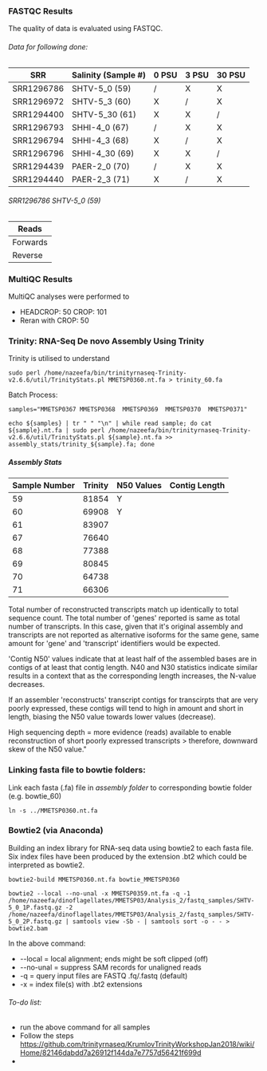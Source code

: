 ### FASTQC Results

The quality of data is evaluated using FASTQC.

###### Data for following done:

| SRR        | Salinity (Sample #)|  0 PSU | 3 PSU	| 30 PSU	| 
|--------    | -------------------|-----   |---	   |---	    | 
| SRR1296786 |  SHTV-5_0 (59) 	     |   /	    |  	X    |   X   | 
| SRR1296972 |  SHTV-5_3 (60) 	     |   	X |   /  |   X   | 
| SRR1294400 | SHTV-5_30 (61)	       |  X   |   X  |  / |
| SRR1296793 | SHHI-4_0 (67)       | /   |  	X  |   X  |
| SRR1296794 | SHHI-4_3 (68)	       |   	X | /  |   X |
| SRR1296796 | SHHI-4_30 (69)	       |  X  |  X | /	 | 
| SRR1294439 | PAER-2_0 (70)       |  /  |   X  |   X   |
| SRR1294440 | PAER-2_3 (71)	       |   X	    |  / |   X	  |

###### SRR1296786  SHTV-5_0 (59)

| Reads	  | 
|-------- |
| Forwards |
| Reverse	  |

### MultiQC Results

MultiQC analyses were performed to

* HEADCROP: 50 CROP: 101
* Reran with CROP: 50

### Trinity: RNA-Seq De novo Assembly Using Trinity

Trinity is utilised to understand 

```
sudo perl /home/nazeefa/bin/trinityrnaseq-Trinity-v2.6.6/util/TrinityStats.pl MMETSP0360.nt.fa > trinity_60.fa
```
Batch Process:
```
samples="MMETSP0367 MMETSP0368  MMETSP0369  MMETSP0370  MMETSP0371"
```
```
echo ${samples} | tr " " "\n" | while read sample; do cat ${sample}.nt.fa | sudo perl /home/nazeefa/bin/trinityrnaseq-Trinity-v2.6.6/util/TrinityStats.pl ${sample}.nt.fa >> assembly_stats/trinity_${sample}.fa; done
```
##### Assembly Stats
 
| Sample Number | Trinity | N50 Values | Contig Length | 
|--------    | ----------| -----------| -----------|
| 59 |  81854 	 | Y |  |
| 60 |  69908 	 | Y |  |
| 61 |  83907 	 ||  |
| 67 |  76640 	 ||  |
| 68 |  77388 	 ||  |
| 69 |  80845 	 ||  |
| 70 |  64738 	 ||  |
| 71 |  66306 	 ||  |

Total number of reconstructed transcripts match up identically to total sequence count. The total number of 'genes' reported is same as total number of transcripts. In this case, given that it's original assembly and transcripts are not reported as alternative isoforms for the same gene, same amount for 'gene' and 'transcript' identifiers would be expected.

'Contig N50' values indicate that at least half of the assembled bases are in contigs of at least that contig length. N40 and N30 statistics indicate similar results in a context that as the corresponding length increases, the N-value decreases.

If an assembler 'reconstructs' transcript contigs for transcirpts that are very poorly expressed, these contigs will tend to high in amount and short in length, biasing the N50 value towards lower values (decrease).

High sequencing depth = more evidence (reads) available to enable reconstruction of short poorly expressed transcripts > therefore, downward skew of the N50 value."

### Linking fasta file to bowtie folders:

Link each fasta (.fa) file in *assembly folder* to corresponding bowtie folder (e.g. bowtie_60)
```
ln -s ../MMETSP0360.nt.fa
```

### Bowtie2 (via Anaconda)
Building an index library for RNA-seq data using bowtie2 to each fasta file. Six index files have been produced by the extension .bt2 which could be interpreted as bowtie2.

```
bowtie2-build MMETSP0360.nt.fa bowtie_MMETSP0360
```
```
bowtie2 --local --no-unal -x MMETSP0359.nt.fa -q -1 /home/nazeefa/dinoflagellates/MMETSP03/Analysis_2/fastq_samples/SHTV-5_0_1P.fastq.gz -2 /home/nazeefa/dinoflagellates/MMETSP03/Analysis_2/fastq_samples/SHTV-5_0_2P.fastq.gz | samtools view -Sb - | samtools sort -o - - > bowtie2.bam
```
In the above command:
* --local = local alignment; ends might be soft clipped (off)
* --no-unal = suppress SAM records for unaligned reads
* -q = query input files are FASTQ .fq/.fastq (default)
* -x = index file(s) with .bt2 extensions

###### To-do list:

- run the above command for all samples
- Follow the steps https://github.com/trinityrnaseq/KrumlovTrinityWorkshopJan2018/wiki/Home/82146dabdd7a26912f144da7e7757d56421f699d
- 
